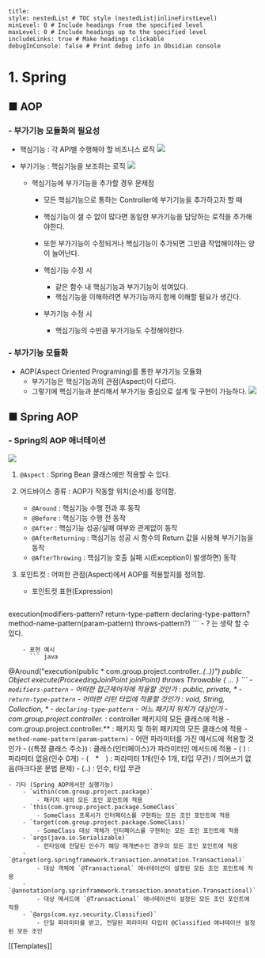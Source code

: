 ```table-of-contents
title: 
style: nestedList # TOC style (nestedList|inlineFirstLevel)
minLevel: 0 # Include headings from the specified level
maxLevel: 0 # Include headings up to the specified level
includeLinks: true # Make headings clickable
debugInConsole: false # Print debug info in Obsidian console
```

# 1. Spring
## ■ AOP

### - 부가기능 모듈화의 필요성
- 핵심기능 : 각 API별 수행해야 할 비즈니스 로직
  ![](https://i.imgur.com/KF2Kbpu.png)

- 부가기능 : 핵심기능을 보조하는 로직
  ![](https://i.imgur.com/E4A0lWR.png)
  
  - 핵심기능에 부가기능을 추가할 경우 문제점
    - 모든 핵심기능으로 통하는 Controller에 부가기능을 추가하고자 할 때
    - 핵심기능이 셀 수 없이 많다면 동일한 부가기능을 담당하는 로직을 추가해야한다.
    - 또한 부가기능이 수정되거나 핵심기능이 추가되면 그만큼 작업해야하는 양이 늘어난다.
      
    - 핵심기능 수정 시 
		- 같은 함수 내 핵심기능과 부가기능이 섞여있다.
	    - 핵심기능을 이해하려면 부가기능까지 함께 이해할 필요가 생긴다.
	      
	- 부가기능 수정 시
		- 핵심기능의 수만큼 부가기능도 수정해야한다.

### - 부가기능 모듈화
- AOP(Aspect Oriented Programing)를 통한 부가기능 모듈화
	- 부가기능은 핵심기능과의 관점(Aspect)이 다르다.
	- 그렇기에 핵심기능과 분리해서 부가기능 중심으로 설계 및 구현이 가능하다.
	  ![](https://i.imgur.com/dTaeU8v.png)

## ■ Spring AOP
### - Spring의 AOP 애너테이션
![](https://i.imgur.com/D3z4Oo7.png)

1. `@Aspect` : Spring Bean 클래스에만 적용할 수 있다.
   
2. 어드바이스 종류 : AOP가 작동할 위치(순서)를 정의함.
	- `@Around` : 핵심기능 수행 전과 후 동작
	- `@Before` : 핵심기능 수행 전 동작
	- `@After` : 핵심기능 성공/실패 여부와 관계없이 동작
	- `@AfterReturning` : 핵심기능 성공 시 함수의 Return 값을 사용해 부가기능을 동작
	- `@AfterThrowing` : 핵심기능 호출 실패 시(Exception이 발생하면) 동작
	  
3. 포인트컷 : 어떠한 관점(Aspect)에서 AOP를 적용할지를 정의함.
	- 포인트컷 표현(Expression)
	  ``` java
execution(modifiers-pattern? return-type-pattern declaring-type-pattern? method-name-pattern(param-pattern) throws-pattern?)
		```
		- ? 는 생략 할 수 있다.
		  
		- 표현 예시
		  ``` java
@Around("execution(public * com.group.project.controller..*(..))")
public Object execute(ProceedingJoinPoint joinPoint) throws Throwable { ... }
			```
		- `modifiers-pattern`
			- 어떠한 접근제어자에 적용할 것인가 : public, private, *
		- `return-type-pattern`
			- 어떠한 리턴 타입에 적용할 것인가 : void, String, Collection, *
		- `declaring-type-pattern`
			- 어느 패키지 위치가 대상인가
			- com.group.project.controller.* : controller 패키지의 모든 클래스에 적용
			- com.group.project.controller.** : 패키지 및 하위 패키지의 모든 클래스에 적용
		- `method-name-pattern(param-pattern)`
			- 어떤 파라미터를 가진 메서드에 적용할 것인가
			- ({특정 클래스 주소}) : 클래스(인터페이스)가 파라미터인 메서드에 적용
			- ( ) : 파라미터 없음(인수 0개)
			- (　*　) : 파라미터 1개(인수 1개, 타입 무관) / 띄어쓰기 없음(마크다운 문법 문제)
			- (..) : 인수, 타입 무관
		  
	- 기타 (Spring AOP에서만 실행가능)
		- `within(com.group.project.package)`
			- 패키지 내의 모든 조인 포인트에 적용
		- `this(com.group.project.package.SomeClass`
			- SomeClass 프록시가 인터페이스를 구현하는 모든 조인 포인트에 적용
		- `target(com.group.project.package.SomeClass)`
			- SomeClass 대상 객체가 인터페이스를 구현하는 모든 조인 포인트에 적용
		- `args(java.io.Serializable)`
			- 런타임에 전달된 인수가 해당 매개변수인 경우의 모든 조인 포인트에 적용
		- `@target(org.springframework.transaction.annotation.Transactional)`
			- 대상 객체에 `@Transactional` 애너테이션이 설정된 모든 조인 포인트에 적용
		- `@annotation(org.sprinframework.transaction.annotation.Transactional)`
			- 대상 메서드에 `@Transactional` 애너테이션이 설정된 모든 조인 포인트에 적용
		- `@args(com.xyz.security.Classified)`
			- 단일 파라미터를 받고, 전달된 파라미터 타입이 @Classified 애너테이션 설정된 모든 조인 




[[Templates]]
